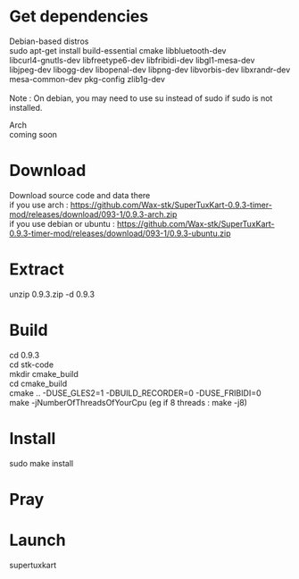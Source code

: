 # Get dependencies
Debian-based distros
<br> sudo apt-get install build-essential cmake libbluetooth-dev \
libcurl4-gnutls-dev libfreetype6-dev libfribidi-dev libgl1-mesa-dev \
libjpeg-dev libogg-dev libopenal-dev libpng-dev libvorbis-dev libxrandr-dev \
mesa-common-dev pkg-config zlib1g-dev
<br>
<br> Note : On debian, you may need to use su instead of sudo if sudo is not installed.

Arch
<br> coming soon

# Download
Download source code and data there 
<br> if you use arch : https://github.com/Wax-stk/SuperTuxKart-0.9.3-timer-mod/releases/download/093-1/0.9.3-arch.zip
<br> if you use debian or ubuntu : https://github.com/Wax-stk/SuperTuxKart-0.9.3-timer-mod/releases/download/093-1/0.9.3-ubuntu.zip

# Extract
unzip 0.9.3.zip -d 0.9.3

# Build
cd 0.9.3
<br> cd stk-code
<br> mkdir cmake_build
<br> cd cmake_build
<br> cmake .. -DUSE_GLES2=1 -DBUILD_RECORDER=0 -DUSE_FRIBIDI=0
<br> make -jNumberOfThreadsOfYourCpu (eg if 8 threads : make -j8)

# Install
sudo make install

# Pray

# Launch
supertuxkart
